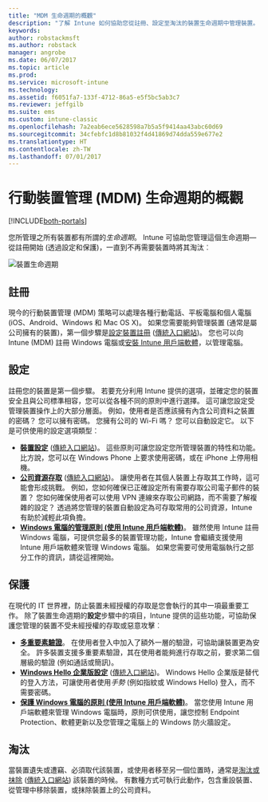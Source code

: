 ```yaml
---
title: "MDM 生命週期的概觀"
description: "了解 Intune 如何協助您從註冊、設定至淘汰的裝置生命週期中管理裝置。"
keywords: 
author: robstackmsft
ms.author: robstack
manager: angrobe
ms.date: 06/07/2017
ms.topic: article
ms.prod: 
ms.service: microsoft-intune
ms.technology: 
ms.assetid: f6051fa7-133f-4712-86a5-e5f5bc5ab3c7
ms.reviewer: jeffgilb
ms.suite: ems
ms.custom: intune-classic
ms.openlocfilehash: 7a2eab6ece5628598a7b5a5f9414aa43abc60d69
ms.sourcegitcommit: 34cfebfc1d8b81032f4d41869d74dda559e677e2
ms.translationtype: HT
ms.contentlocale: zh-TW
ms.lasthandoff: 07/01/2017
---
```

# <a name="overview-of-the-mobile-device-management-mdm-lifecycle"></a>行動裝置管理 (MDM) 生命週期的概觀

[!INCLUDE[both-portals](./includes/note-for-both-portals.md)]

您所管理之所有裝置都有所謂的*生命週期*。 Intune 可協助您管理這個生命週期—從註冊開始 (透過設定和保護)，一直到不再需要裝置時將其淘汰︰

![裝置生命週期](./media/device-lifecycle.png "Intune 裝置生命週期")

## <a name="enroll"></a>註冊
現今的行動裝置管理 (MDM) 策略可以處理各種行動電話、平板電腦和個人電腦 (iOS、Android、Windows 和 Mac OS X)。 如果您需要能夠管理裝置 (通常是屬公司擁有的裝置)，第一個步驟是[設定裝置註冊](device-enrollment.md) ([傳統入口網站](/intune-classic/deploy-use/enroll-devices-in-microsoft-intune))。 您也可以向 Intune (MDM) 註冊 Windows 電腦或[安裝 Intune 用戶端軟體](/intune-classic/deploy-use/manage-windows-pcs-with-microsoft-intune)，以管理電腦。

## <a name="configure"></a>設定
註冊您的裝置是第一個步驟。 若要充分利用 Intune 提供的選項，並確定您的裝置安全且與公司標準相容，您可以從各種不同的原則中進行選擇。 這可讓您設定受管理裝置操作上的大部分層面。 例如，使用者是否應該擁有內含公司資料之裝置的密碼？ 您可以擁有密碼。 您擁有公司的 Wi-Fi 嗎？ 您可以自動設定它。 以下是可供使用的設定選項類型︰

- [**裝置設定**](device-profiles.md) ([傳統入口網站](/intune-classic/deploy-use/manage-settings-and-features-on-your-devices-with-microsoft-intune-policies))。 這些原則可讓您設定您所管理裝置的特性和功能。 比方說，您可以在 Windows Phone 上要求使用密碼，或在 iPhone 上停用相機。
- [**公司資源存取**](device-profiles.md) ([傳統入口網站](/intune-classic/deploy-use/enable-access-to-company-resources-with-microsoft-intune))。 讓使用者在其個人裝置上存取其工作時，這可能會形成挑戰。 例如，您如何確保已正確設定所有需要存取公司電子郵件的裝置？ 您如何確保使用者可以使用 VPN 連線來存取公司網路，而不需要了解複雜的設定？ 透過將您管理的裝置自動設定為可存取常用的公司資源，Intune 有助於減輕此項負擔。
- [**Windows 電腦的管理原則 (使用 Intune 用戶端軟體)**](/intune-classic/deploy-use/common-windows-pc-management-tasks-with-the-microsoft-intune-computer-client)。 雖然使用 Intune 註冊 Windows 電腦，可提供您最多的裝置管理功能，Intune 會繼續支援使用 Intune 用戶端軟體來管理 Windows 電腦。 如果您需要可使用電腦執行之部分工作的資訊，請從這裡開始。

## <a name="protect"></a>保護
在現代的 IT 世界裡，防止裝置未經授權的存取是您會執行的其中一項最重要工作。 除了裝置生命週期的**設定**步驟中的項目，Intune 提供的這些功能，可協助保護您管理的裝置不受未經授權的存取或惡意攻擊︰
- [**多重要素驗證**](/intune-classic/deploy-use/protect-your-devices-with-microsoft-intune)。 在使用者登入中加入了額外一層的驗證，可協助讓裝置更為安全。 許多裝置支援多重要素驗證，其在使用者能夠進行存取之前，要求第二個層級的驗證 (例如通話或簡訊)。
- [**Windows Hello 企業版設定**](windows-hello.md) ([傳統入口網站](/intune-classic/deploy-use/control-microsoft-passport-settings-on-devices-with-microsoft-intune))。 Windows Hello 企業版是替代的登入方法，可讓使用者使用*手勢* (例如指紋或 Windows Hello) 登入，而不需要密碼。
- [**保護 Windows 電腦的原則 (使用 Intune 用戶端軟體)**](/intune-classic/deploy-use/policies-to-protect-windows-pcs-in-microsoft-intune)。 當您使用 Intune 用戶端軟體來管理 Windows 電腦時，原則可供使用，讓您控制 Endpoint Protection、軟體更新以及您管理之電腦上的 Windows 防火牆設定。

## <a name="retire"></a>淘汰
當裝置遺失或遭竊、必須取代該裝置，或使用者移至另一個位置時，通常是[淘汰或抹除](device-management.md) ([傳統入口網站](/intune-classic/deploy-use/use-remote-wipe-to-help-protect-data-using-microsoft-intune)) 該裝置的時候。 有數種方式可執行此動作，包含重設裝置、從管理中移除裝置，或抹除裝置上的公司資料。

